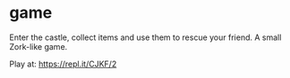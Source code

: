 # game
Enter the castle, collect items and use them to rescue your friend. A small Zork-like game.

Play at: https://repl.it/CJKF/2
